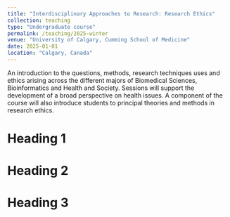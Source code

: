 ```yaml
---
title: "Interdisciplinary Approaches to Research: Research Ethics"
collection: teaching
type: "Undergraduate course"
permalink: /teaching/2025-winter
venue: "University of Calgary, Cumming School of Medicine"
date: 2025-01-01
location: "Calgary, Canada"
---
```


An introduction to the questions, methods, research techniques uses and ethics arising across the different majors of Biomedical Sciences, Bioinformatics and Health and Society. Sessions will support the development of a broad perspective on health issues. A component of the course will also introduce students to principal theories and methods in research ethics. 

Heading 1
======

Heading 2
======

Heading 3
======
